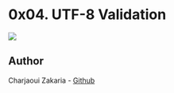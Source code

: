 # 0x04. UTF-8 Validation

<img src="https://cdn-icons-png.flaticon.com/512/9609/9609947.png">

## Author

Charjaoui Zakaria - [Github](https://github.com/Zakry27)
